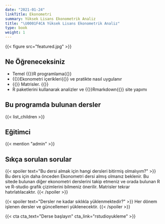 ```yaml
---
date: "2021-01-24"
linkTitle: Ekonometri 
summary: Yüksek Lisans Ekonometrik Analiz
title: "\U0001F4CA Yüksek Lisans Ekonometrik Analiz"
type: book
weight: 1
---
```


{{< figure src="featured.jpg" >}}

## Ne Öğreneceksiniz

- Temel {{<hl>}}R programlama{{</hl>}}
- {{<hl>}}Ekonometri içerikleri{{</hl>}} ve pratikte nasıl uygulanır
- {{<hl>}} Matrisler. {{</hl>}}
- R paketlerini kullanarak analizler ve {{<hl>}}Rmarkdown{{</hl>}} site yapımı


## Bu programda bulunan dersler

{{< list_children >}}

## Eğitimci

{{< mention "admin" >}}

## Sıkça sorulan sorular

{{< spoiler text="Bu dersi almak için hangi dersleri bitirmiş olmalıyım?" >}}
Bu ders için daha önceden Ekonometri dersi almış olmanız beklenir. Bu sitede bulunan diğer ekonometri derslerini takip etmeniz ve orada bulunan R ve R-studio grafik çizimlerini bilmeniz önerilir. Matrisler tekrar hatırlatılacaktır.
{{< /spoiler >}}

{{< spoiler text="Dersler ne kadar sıklıkla yüklenmektedir?" >}}
Her dönem işlenen dersler ve güncellemeri yüklenecektir.
{{< /spoiler >}}

{{< cta cta_text="Derse başlayın" cta_link="rstudioyukleme" >}}

